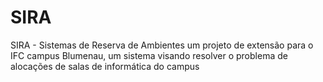 # SIRA
SIRA - Sistemas de Reserva de Ambientes um projeto de extensão para o IFC campus Blumenau, um sistema visando resolver o problema de alocações de salas de informática do campus
